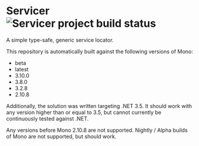 # Servicer ![Servicer project build status](https://travis-ci.org/Udellgames/servicer.svg?branch=master)
A simple type-safe, generic service locator.

This repository is automatically built against the following versions of Mono:
  - beta
  - latest
  - 3.10.0
  - 3.8.0
  - 3.2.8
  - 2.10.8
  
Additionally, the solution was written targeting .NET 3.5. It should work with any version higher than or equal to 3.5, but cannot currently be continuously tested against .NET.
  
Any versions before Mono 2.10.8 are not supported. Nightly / Alpha builds of Mono are not supported, but should work.
  
  
